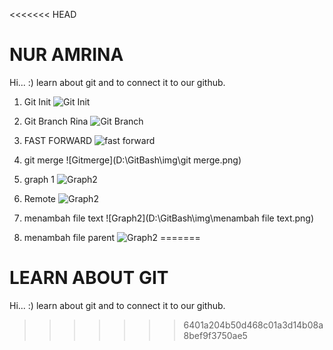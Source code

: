 <<<<<<< HEAD
# NUR AMRINA

Hi... :) learn about git and to connect it to our github.

1. Git Init
![Git Init](D:\GitBash\img\gitinit.png)

2. Git Branch Rina
![Git Branch](D:\GitBash\img\branchRina.png)

3. FAST FORWARD
![fast forward](D:\GitBash\img\fastforward.png)

4. git merge
![Gitmerge](D:\GitBash\img\git merge.png)

5. graph 1
![Graph2](D:\GitBash\img\graph2.png)

6. Remote
![Graph2](D:\GitBash\img\gitremote.png)

7. menambah file text 
![Graph2](D:\GitBash\img\menambah file text.png)

8. menambah file parent 
![Graph2](D:\GitBash\img\menambahfileparent.png)
=======
# LEARN ABOUT GIT

Hi... :) learn about git and to connect it to our github.
>>>>>>> 6401a204b50d468c01a3d14b08a8bef9f3750ae5
